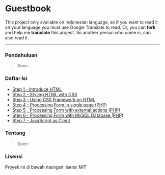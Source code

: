 # Guestbook

This project only available on Indonesian language, so if you want to read it on your language you must use Google Translate to read. Or, you can __fork__ and help me __translate__ this project. So another person who come in, can also read it.

---

### Pendahuluan

> Soon

### Daftar Isi

- [Step 1 - Introduce HTML](step-1/README.md)
- [Step 2 - Styling HTML with CSS](step-2/README.md)
- [Step 3 - Using CSS Framework on HTML](step-3/README.md)
- [Step 4 - Processing Form in single page (PHP)](step-4/README.md)
- [Step 5 - Processing Form with external actions (PHP)](step-5/README.md)
- [Step 6 - Processing Form with MySQL Database (PHP)](step-6/README.md)
- [Step 7 - JavaScript as Client](step-7/README.md)

### Tentang

> Soon

### Lisensi

Proyek ini di bawah naungan lisensi MIT
